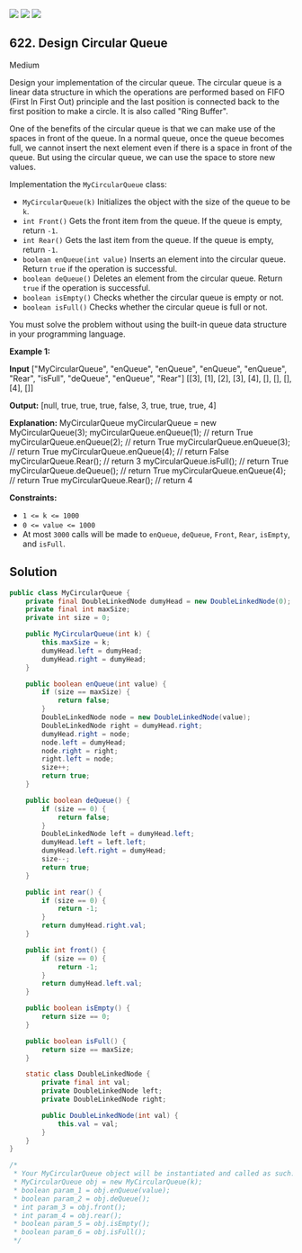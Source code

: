 [![](https://img.shields.io/github/stars/javadev/LeetCode-in-Java?label=Stars&style=flat-square)](https://github.com/javadev/LeetCode-in-Java)
[![](https://img.shields.io/github/forks/javadev/LeetCode-in-Java?label=Fork%20me%20on%20GitHub%20&style=flat-square)](https://github.com/javadev/LeetCode-in-Java/fork)
[![](https://img.shields.io/badge/-LeetCode%20in%20Kotlin-blue?style=flat-square)](https://github.com/javadev/LeetCode-in-Kotlin)

## 622\. Design Circular Queue

Medium

Design your implementation of the circular queue. The circular queue is a linear data structure in which the operations are performed based on FIFO (First In First Out) principle and the last position is connected back to the first position to make a circle. It is also called "Ring Buffer".

One of the benefits of the circular queue is that we can make use of the spaces in front of the queue. In a normal queue, once the queue becomes full, we cannot insert the next element even if there is a space in front of the queue. But using the circular queue, we can use the space to store new values.

Implementation the `MyCircularQueue` class:

*   `MyCircularQueue(k)` Initializes the object with the size of the queue to be `k`.
*   `int Front()` Gets the front item from the queue. If the queue is empty, return `-1`.
*   `int Rear()` Gets the last item from the queue. If the queue is empty, return `-1`.
*   `boolean enQueue(int value)` Inserts an element into the circular queue. Return `true` if the operation is successful.
*   `boolean deQueue()` Deletes an element from the circular queue. Return `true` if the operation is successful.
*   `boolean isEmpty()` Checks whether the circular queue is empty or not.
*   `boolean isFull()` Checks whether the circular queue is full or not.

You must solve the problem without using the built-in queue data structure in your programming language.

**Example 1:**

**Input** ["MyCircularQueue", "enQueue", "enQueue", "enQueue", "enQueue", "Rear", "isFull", "deQueue", "enQueue", "Rear"] [[3], [1], [2], [3], [4], [], [], [], [4], []]

**Output:** [null, true, true, true, false, 3, true, true, true, 4]

**Explanation:** MyCircularQueue myCircularQueue = new MyCircularQueue(3); myCircularQueue.enQueue(1); // return True myCircularQueue.enQueue(2); // return True myCircularQueue.enQueue(3); // return True myCircularQueue.enQueue(4); // return False myCircularQueue.Rear(); // return 3 myCircularQueue.isFull(); // return True myCircularQueue.deQueue(); // return True myCircularQueue.enQueue(4); // return True myCircularQueue.Rear(); // return 4

**Constraints:**

*   `1 <= k <= 1000`
*   `0 <= value <= 1000`
*   At most `3000` calls will be made to `enQueue`, `deQueue`, `Front`, `Rear`, `isEmpty`, and `isFull`.

## Solution

```java
public class MyCircularQueue {
    private final DoubleLinkedNode dumyHead = new DoubleLinkedNode(0);
    private final int maxSize;
    private int size = 0;

    public MyCircularQueue(int k) {
        this.maxSize = k;
        dumyHead.left = dumyHead;
        dumyHead.right = dumyHead;
    }

    public boolean enQueue(int value) {
        if (size == maxSize) {
            return false;
        }
        DoubleLinkedNode node = new DoubleLinkedNode(value);
        DoubleLinkedNode right = dumyHead.right;
        dumyHead.right = node;
        node.left = dumyHead;
        node.right = right;
        right.left = node;
        size++;
        return true;
    }

    public boolean deQueue() {
        if (size == 0) {
            return false;
        }
        DoubleLinkedNode left = dumyHead.left;
        dumyHead.left = left.left;
        dumyHead.left.right = dumyHead;
        size--;
        return true;
    }

    public int rear() {
        if (size == 0) {
            return -1;
        }
        return dumyHead.right.val;
    }

    public int front() {
        if (size == 0) {
            return -1;
        }
        return dumyHead.left.val;
    }

    public boolean isEmpty() {
        return size == 0;
    }

    public boolean isFull() {
        return size == maxSize;
    }

    static class DoubleLinkedNode {
        private final int val;
        private DoubleLinkedNode left;
        private DoubleLinkedNode right;

        public DoubleLinkedNode(int val) {
            this.val = val;
        }
    }
}

/*
 * Your MyCircularQueue object will be instantiated and called as such:
 * MyCircularQueue obj = new MyCircularQueue(k);
 * boolean param_1 = obj.enQueue(value);
 * boolean param_2 = obj.deQueue();
 * int param_3 = obj.front();
 * int param_4 = obj.rear();
 * boolean param_5 = obj.isEmpty();
 * boolean param_6 = obj.isFull();
 */
```
